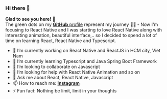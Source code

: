 ### Hi there 👋

**Glad to see you here!** :star_struck: <br> The green dots on my [**GitHub** profile](https://github.com/phanhuy111) represent my journey :running_man: - Now I'm focusing to React Native and I was starting to love React Native along with interesting animation, beautiful interface,.. so I decided to spend a lot of time on learning React, React Native and Typescript. 

<!-- <sup>**[Click here](https://github.com/iamvucms/jobtweets/blob/master/PROJECTS.md)** *to view my other projects.</sup>* -->

- 🔭 I’m currently working on React Native and ReactJS in HCM city, Viet Nam
- 🌱 I’m currently learning Typescript and Java Spring Boot Framework
- 👯 I’m looking to collaborate on Javascript
- 🤔 I’m looking for help with React Native Animation and so on
- 💬 Ask me about React, React Native, Javascript
- 📫 How to reach me: [**Instagram**](https://www.instagram.com/phanjr.99/)
- ⚡ Fun fact: Nothing be limit, limit in your thoughts
